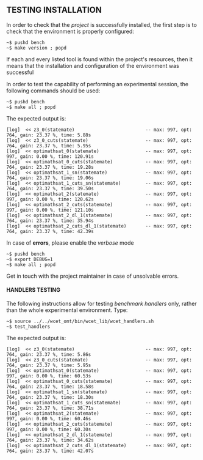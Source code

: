 ## TESTING INSTALLATION

In order to check that the *project* is successfully installed, the first
step is to check that the environment is properly configured:

    ~$ pushd bench
    ~$ make version ; popd

If each and every listed tool is found within the project's resources,
then it means that the installation and configuration of the environment
was successful

In order to test the capability of performing an experimental session,
the following commands should be used:

    ~$ pushd bench
    ~$ make all ; popd

The expected output is:

    [log]  << z3_0(statemate)                          -- max: 997, opt: 764, gain: 23.37 %, time: 5.88s
    [log]  << z3_0_cuts(statemate)                     -- max: 997, opt: 764, gain: 23.37 %, time: 5.95s
    [log]  << optimathsat_0(statemate)                 -- max: 997, opt: 997, gain: 0.00 %, time: 120.91s
    [log]  << optimathsat_0_cuts(statemate)            -- max: 997, opt: 764, gain: 23.37 %, time: 19.28s
    [log]  << optimathsat_1_sn(statemate)              -- max: 997, opt: 764, gain: 23.37 %, time: 19.06s
    [log]  << optimathsat_1_cuts_sn(statemate)         -- max: 997, opt: 764, gain: 23.37 %, time: 39.50s
    [log]  << optimathsat_2(statemate)                 -- max: 997, opt: 997, gain: 0.00 %, time: 120.62s
    [log]  << optimathsat_2_cuts(statemate)            -- max: 997, opt: 997, gain: 0.00 %, time: 121.10s
    [log]  << optimathsat_2_dl_1(statemate)            -- max: 997, opt: 764, gain: 23.37 %, time: 35.94s
    [log]  << optimathsat_2_cuts_dl_1(statemate)       -- max: 997, opt: 764, gain: 23.37 %, time: 42.39s

In case of **errors**, please enable the *verbose* mode

    ~$ pushd bench
    ~$ export DEBUG=1
    ~$ make all ; popd

Get in touch with the project maintainer in case of unsolvable errors.


#### HANDLERS TESTING

The following instructions allow for testing *benchmark handlers* only,
rather than the whole experimental environment. Type:

    ~$ source ../../wcet_omt/bin/wcet_lib/wcet_handlers.sh
    ~$ test_handlers

The expected output is:

    [log]  << z3_0(statemate)                          -- max: 997, opt: 764, gain: 23.37 %, time: 5.86s
    [log]  << z3_0_cuts(statemate)                     -- max: 997, opt: 764, gain: 23.37 %, time: 5.95s
    [log]  << optimathsat_0(statemate)                 -- max: 997, opt: 997, gain: 0.00 %, time: 60.53s
    [log]  << optimathsat_0_cuts(statemate)            -- max: 997, opt: 764, gain: 23.37 %, time: 18.58s
    [log]  << optimathsat_1_sn(statemate)              -- max: 997, opt: 764, gain: 23.37 %, time: 18.30s
    [log]  << optimathsat_1_cuts_sn(statemate)         -- max: 997, opt: 764, gain: 23.37 %, time: 38.71s
    [log]  << optimathsat_2(statemate)                 -- max: 997, opt: 997, gain: 0.00 %, time: 60.46s
    [log]  << optimathsat_2_cuts(statemate)            -- max: 997, opt: 997, gain: 0.00 %, time: 60.30s
    [log]  << optimathsat_2_dl_1(statemate)            -- max: 997, opt: 764, gain: 23.37 %, time: 34.62s
    [log]  << optimathsat_2_cuts_dl_1(statemate)       -- max: 997, opt: 764, gain: 23.37 %, time: 42.07s

